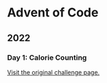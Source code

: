 # Advent of Code

## 2022

### Day 1: Calorie Counting

[Visit the original challenge page.](https://adventofcode.com/2022/day/1)
